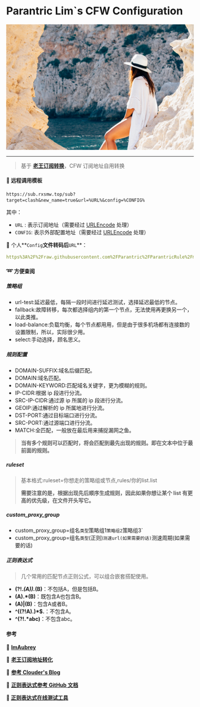 # Parantric Lim`s CFW Configuration

![](https://raw.githubusercontent.com/Parantric/picture-bed/main/202206082002250.jpg)

------

> 基于 **[老王订阅转换](https://sub.rxsmw.top/)**，CFW 订阅地址自用转换

####  :rocket: 远程调用模板

```
https://sub.rxsmw.top/sub?target=clash&new_name=true&url=%URL%&config=%CONFIG%
```

其中：

- `URL` : 表示订阅地址（需要经过 [URLEncode](https://www.urlencoder.org/) 处理）
- `CONFIG`: 表示外部配置地址（需要经过 [URLEncode](https://www.urlencoder.org/) 处理）

:bell: 个人**`Config`**文件转码后**`URL`**：

```yaml
https%3A%2F%2Fraw.githubusercontent.com%2FParantric%2FParantricRule%2Fmain%2FParantricRuleProfile.ini
```

#### :loop: 方便查阅

##### 策略组

- url-test:延迟最低，每隔一段时间进行延迟测试，选择延迟最低的节点。
- fallback:故障转移，每次都选择组内的第一个节点，无法使用再更换另一个，以此类推。
- load-balance:负载均衡，每个节点都用用，但是由于很多机场都有连接数的设置限制，所以，实际很少用。
- select:手动选择，顾名思义。

##### 规则配置

- DOMAIN-SUFFIX:域名后缀匹配。
- DOMAIN:域名匹配。
- DOMAIN-KEYWORD:匹配域名关键字，更为模糊的规则。
- IP-CIDR:根据 ip 段进行分流。
- SRC-IP-CIDR:通过源 ip 所属的 ip 段进行分流。
- GEOIP:通过解析的 ip 所属地进行分流。
- DST-PORT:通过目标端口进行分流。
- SRC-PORT:通过源端口进行分流。
- MATCH:全匹配，一般放在最后用来捕捉漏网之鱼。

> **当有多个规则可以匹配时，将会匹配到最先出现的规则。即在文本中位于最前面的规则。**

##### ruleset

> 基本格式:ruleset=你想走的策略组或节点,rules/你的list.list
>
> **需要注意的是，根据出现先后顺序生成规则，因此如果你想让某个 list 有更高的优先级，在文件开头写它。**

##### custom_proxy_group

- custom_proxy_group=组名`类型`策略组1`策略组2`策略组3`
- custom_proxy_group=组名`类型`(正则)`测速url(如果需要的话)`测速周期(如果需要的话)

##### 正则表达式

> 几个常用的匹配节点正则公式，可以组合嵌套搭配使用。

- **(?!.*(A)).*(B)**：不包括A，但是包括B。
- **(A).*(B)**：既包含A也包含B。
- **(A)|(B)**：包含A或者B。
- **^((?!A).)*$.**：不包含A。
- **^(?!.*abc)**：不包含abc。

#### 参考

:bookmark: [**ImAubrey**](https://github.com/ImAubrey/ImAubrey)

:bookmark: [**老王订阅地址转化**](https://sub.rxsmw.top/)

:bookmark: [**参考 Clouder's Blog**](https://www.codein.icu/clashtutorial/)

:bookmark: [**正则表达式参考 GitHub 文档**](https://github.com/ziishaned/learn-regex/blob/master/translations/README-cn.md)

**:bookmark: [正则表达式在线测试工具](http://www.regexp.cn/Regex)**
